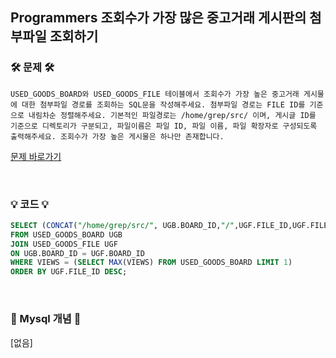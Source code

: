 ## Programmers 조회수가 가장 많은 중고거래 게시판의 첨부파일 조회하기
### 🛠️ 문제 🛠️
```
USED_GOODS_BOARD와 USED_GOODS_FILE 테이블에서 조회수가 가장 높은 중고거래 게시물에 대한 첨부파일 경로를 조회하는 SQL문을 작성해주세요. 첨부파일 경로는 FILE ID를 기준으로 내림차순 정렬해주세요. 기본적인 파일경로는 /home/grep/src/ 이며, 게시글 ID를 기준으로 디렉토리가 구분되고, 파일이름은 파일 ID, 파일 이름, 파일 확장자로 구성되도록 출력해주세요. 조회수가 가장 높은 게시물은 하나만 존재합니다.
```
[문제 바로가기](https://school.programmers.co.kr/learn/courses/30/lessons/164671)

<br/>

### 💡 코드 💡
```sql
SELECT (CONCAT("/home/grep/src/", UGB.BOARD_ID,"/",UGF.FILE_ID,UGF.FILE_NAME ,UGF.FILE_EXT)) AS FILE_PATH
FROM USED_GOODS_BOARD UGB
JOIN USED_GOODS_FILE UGF
ON UGB.BOARD_ID = UGF.BOARD_ID
WHERE VIEWS = (SELECT MAX(VIEWS) FROM USED_GOODS_BOARD LIMIT 1)
ORDER BY UGF.FILE_ID DESC;
```

<br/>

### 📙 Mysql 개념 📙
[없음]